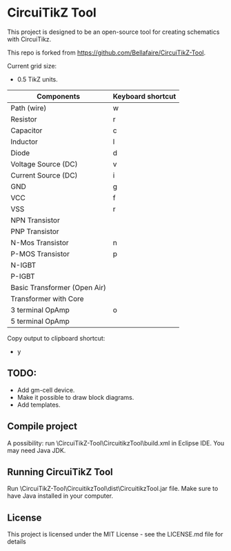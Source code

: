 # CircuiTikZ Tool
This project is designed to be an open-source tool for creating schematics with CircuiTikz.

This repo is forked from https://github.com/Bellafaire/CircuiTikZ-Tool.

Current grid size: 
- 0.5 TikZ units.

| Components  | Keyboard shortcut |
| ------------- | ------------- |
| Path (wire)  | w  |
| Resistor  | r  |
| Capacitor  | c  |
| Inductor  | l  |
| Diode  | d  |
| Voltage Source (DC)  | v  |
| Current Source (DC)  | i  |
| GND  | g  |
| VCC  | f  |
| VSS  | r  |
| NPN Transistor  |   |
| PNP Transistor  |   |
| N-Mos Transistor  | n  |
| P-MOS Transistor  | p  |
| N-IGBT  |   |
| P-IGBT  |   |
| Basic Transformer (Open Air)  |   |
| Transformer with Core  |   |
| 3 terminal OpAmp  | o  |
| 5 terminal OpAmp  |   |


Copy output to clipboard shortcut:
- y

## TODO: 
- Add gm-cell device.
- Make it possible to draw block diagrams.
- Add templates.

## Compile project
A possibility: run \CircuiTikZ-Tool\CircuitikzTool\build.xml in Eclipse IDE. You may need Java JDK.

## Running CircuiTikZ Tool
Run \CircuiTikZ-Tool\CircuitikzTool\dist\CircuitikzTool.jar file. Make sure to have Java installed in your computer.

## License
This project is licensed under the MIT License - see the LICENSE.md file for details
